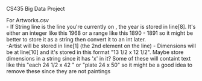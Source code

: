 CS435 Big Data Project

For Artworks.csv	  
 	- If String line is the line you're currently on , the year is stored in  line[8].  It's either an integer like this 1968 or a range like this 1890 - 1891  so it might be better to store it as a string then convert it to an int later.  
	-Artist will be stored in line[1] (the 2nd element on the line)
	- Dimensions will be at line[10] and it's stored in this format "13 1/2 x 12 1/2". Maybe store dimensions in a string since it has 'x' in it? 
 		Some of these will containt text like this "each 24 1/2 x 42 " or "plate 24  x 50"  so it might be a good idea to remove these since they are not paintings  